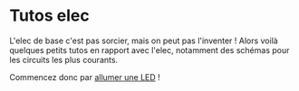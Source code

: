 # Tutos elec

L'elec de base c'est pas sorcier, mais on peut pas l'inventer ! Alors voilà quelques petits tutos en rapport avec l'elec, notamment des schémas pour les circuits les plus courants.

Commencez donc par [allumer une LED](led.md) !

